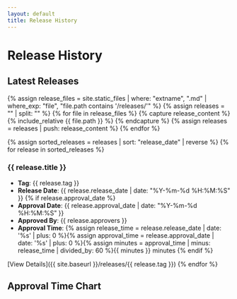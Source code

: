 ```yaml
---
layout: default
title: Release History
---
```


# Release History

## Latest Releases

{% assign release_files = site.static_files | where: "extname", ".md" | where_exp: "file", "file.path contains '/releases/'" %}
{% assign releases = "" | split: "" %}
{% for file in release_files %}
  {% capture release_content %}
    {% include_relative {{ file.path }} %}
  {% endcapture %}
  {% assign releases = releases | push: release_content %}
{% endfor %}

{% assign sorted_releases = releases | sort: "release_date" | reverse %}
{% for release in sorted_releases %}
### {{ release.title }}
- **Tag**: {{ release.tag }}
- **Release Date**: {{ release.release_date | date: "%Y-%m-%d %H:%M:%S" }}
{% if release.approval_date %}
- **Approval Date**: {{ release.approval_date | date: "%Y-%m-%d %H:%M:%S" }}
- **Approved By**: {{ release.approvers }}
- **Approval Time**: {% assign release_time = release.release_date | date: '%s' | plus: 0 %}{% assign approval_time = release.approval_date | date: '%s' | plus: 0 %}{% assign minutes = approval_time | minus: release_time | divided_by: 60 %}{{ minutes }} minutes
{% endif %}

[View Details]({{ site.baseurl }}/releases/{{ release.tag }})
{% endfor %}

## Approval Time Chart

<div id="approval-chart"></div>

<script src="https://cdn.plot.ly/plotly-latest.min.js"></script>
<script>
document.addEventListener('DOMContentLoaded', function() {
    var releases = [
        {% for release in sorted_releases %}
        {% if release.approval_date %}
        {
            name: "{{ release.tag }}",
            releaseDate: new Date("{{ release.release_date }}"),
            approvalDate: new Date("{{ release.approval_date }}"),
            approvers: "{{ release.approvers }}"
        },
        {% endif %}
        {% endfor %}
    ];

    var data = [{
        x: releases.map(r => r.name),
        y: releases.map(r => (new Date(r.approvalDate) - new Date(r.releaseDate)) / (1000 * 60)),
        text: releases.map(r => `Approved by: ${r.approvers}`),
        type: 'bar',
        name: 'Approval Time (minutes)'
    }];

    var layout = {
        title: 'Release Approval Times',
        xaxis: {
            title: 'Release Tag',
            tickangle: -45
        },
        yaxis: {
            title: 'Time to Approval (minutes)'
        },
        hovermode: 'closest'
    };

    Plotly.newPlot('approval-chart', data, layout);
});</script> 